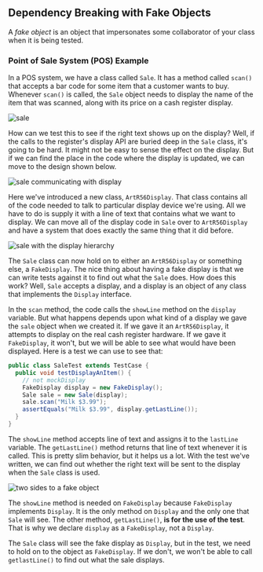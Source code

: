 ## Dependency Breaking with Fake Objects
A _fake object_ is an object that impersonates some collaborator of your class when it is being tested.

### Point of Sale System (POS) Example
In a POS system, we have a class called `Sale`. It has a method called `scan()` that accepts a bar code for some item that a customer wants to buy. Whenever `scan()` is called, the `Sale` object needs to display the name of the item that was scanned, along with its price on a cash register display.

![sale](https://user-images.githubusercontent.com/5623994/51017592-926aac00-1542-11e9-91a8-54acd646af2e.png)

How can we test this to see if the right text shows up on the display? Well, if the calls to the register's display API are buried deep in the `Sale` class, it's going to be hard. It might not be easy to sense the effect on the display. But if we can find the place in the code where the display is updated, we can move to the design shown below.

![sale communicating with display](https://user-images.githubusercontent.com/5623994/51017982-fe99df80-1543-11e9-8bb2-559afe8c62ae.png)

Here we've introduced a new class, `ArtR56Display`. That class contains all of the code needed to talk to particular display device we're using. All we have to do is supply it with a line of text that contains what we want to display. We can move all of the display code in `Sale` over to `ArtR56Display` and have a system that does exactly the same thing that it did before.

![sale with the display hierarchy](https://user-images.githubusercontent.com/5623994/51052684-63395680-15a5-11e9-91a8-13346e927065.png)

The `Sale` class can now hold on to either an `ArtR56Display` or something else, a `FakeDisplay`. The nice thing about having a fake display is that we can write tests against it to find out what the `Sale` does. 
How does this work? Well, `Sale` accepts a display, and a display is an object of any class that implements the `Display` interface.

In the `scan` method, the code calls the `showLine` method on the `display` variable. But what happens depends upon what kind of a display we gave the `sale` object when we created it. If we gave it an `ArtR56Display`, it attempts to display on the real cash register hardware. If we gave it `FakeDisplay`, it won't, but we will be able to see what would have been displayed. Here is a test we can use to see that:

```java
public class SaleTest extends TestCase {
  public void testDisplayAnItem() {
    // not mockDisplay
    FakeDisplay display = new FakeDisplay();
    Sale sale = new Sale(display);
    sale.scan("Milk $3.99");
    assertEquals("Milk $3.99", display.getLastLine());
  }
}
```

The `showLine` method accepts line of text and assigns it to the `lastLine` variable. The `getLastLine()` method returns that line of text whenever it is called. This is pretty slim behavior, but it helps us a lot. With the test we've written, we can find out whether the right text will be sent to the display when the `Sale` class is used.

![two sides to a fake object](https://user-images.githubusercontent.com/5623994/51065875-3ef56e00-15d5-11e9-8618-9945586a9ece.png)

The `showLine` method is needed on `FakeDisplay` because `FakeDisplay` implements `Display`. It is the only method on `Display` and the only one that `Sale` will see. The other method, `getLastLine()`, __is for the use of the test__. That is why we declare `display` as a `FakeDisplay`, not a `Display`.

The `Sale` class will see the fake display as `Display`, but in the test, we need to hold on to the object as `FakeDisplay`. If we don't, we won't be able to call `getlastLine()` to find out what the sale displays. 
